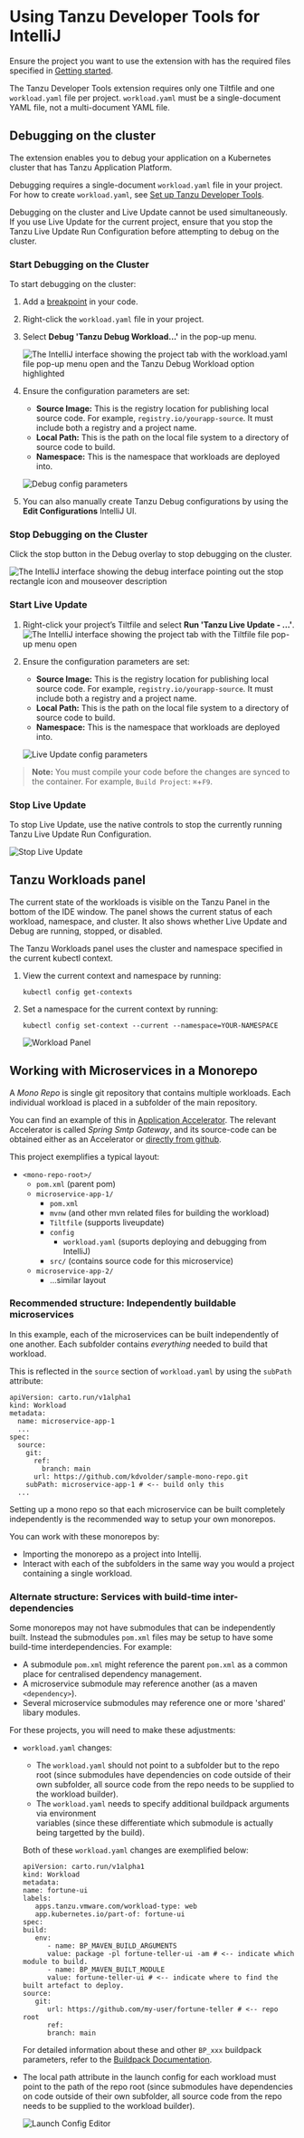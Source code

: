 # Using Tanzu Developer Tools for IntelliJ

Ensure the project you want to use the extension with has the required files specified in
[Getting started](getting-started.md).

The Tanzu Developer Tools extension requires only one Tiltfile and one `workload.yaml` file per
project. `workload.yaml` must be a single-document YAML file, not a multi-document YAML file.

## <a id="debugging"></a> Debugging on the cluster

The extension enables you to debug your application on a Kubernetes cluster that has
Tanzu Application Platform.

Debugging requires a single-document `workload.yaml` file in your project. For how to create
`workload.yaml`, see [Set up Tanzu Developer Tools](getting-started.md#set-up-tanzu-dev-tools).

Debugging on the cluster and Live Update cannot be used simultaneously.
If you use Live Update for the current project, ensure that you stop the
Tanzu Live Update Run Configuration before attempting to debug on the cluster.

### <a id="start-debugging"></a> Start Debugging on the Cluster

To start debugging on the cluster:

1. Add a [breakpoint](https://www.jetbrains.com/help/idea/using-breakpoints.html) in your code.
1. Right-click the `workload.yaml` file in your project.
1. Select **Debug 'Tanzu Debug Workload...'** in the pop-up menu.

    ![The IntelliJ interface showing the project tab with the workload.yaml file pop-up menu open and the Tanzu Debug Workload option highlighted](../images/intellij-debugWorkload.png)

1. Ensure the configuration parameters are set:
    - **Source Image:** This is the registry location for publishing local source code.
    For example, `registry.io/yourapp-source`.
    It must include both a registry and a project name.
    - **Local Path:** This is the path on the local file system to a directory of source code to build.
    - **Namespace:** This is the namespace that workloads are deployed into.

    ![Debug config parameters](../images/intellij-config.png)

1. You can also manually create Tanzu Debug configurations by using the **Edit Configurations**
IntelliJ UI.

### <a id="stop-debugging"></a> Stop Debugging on the Cluster

Click the stop button in the Debug overlay to stop debugging on the cluster.

![The IntelliJ interface showing the debug interface pointing out the stop rectangle icon and mouseover description](../images/intellij-stopDebug.png)

### <a id="start-live-update"></a> Start Live Update

1. Right-click your project’s Tiltfile and select **Run 'Tanzu Live Update - ...'**.
![The IntelliJ interface showing the project tab with the Tiltfile file pop-up menu open](../images/intellij-startLiveUpdate.png)
1. Ensure the configuration parameters are set:
    - **Source Image:** This is the registry location for publishing local source code.
    For example, `registry.io/yourapp-source`. It must include both a registry and a project name.
    - **Local Path:** This is the path on the local file system to a directory of source code to build.
    - **Namespace:** This is the namespace that workloads are deployed into.

    ![Live Update config parameters](../images/intellij-liveupdate-config.png)

> **Note:** You must compile your code before the changes are synced to the container.
> For example, `Build Project`: `⌘`+`F9`.

### <a id="stop-liveupdate"></a> Stop Live Update

To stop Live Update, use the native controls to stop the currently running Tanzu Live Update Run
Configuration.

![Stop Live Update](../images/intellij-stopliveupdate.png)

## <a id="workload-panel"></a> Tanzu Workloads panel

The current state of the workloads is visible on the Tanzu Panel in the bottom of the IDE window.
The panel shows the current status of each workload, namespace, and cluster.
It also shows whether Live Update and Debug are running, stopped, or disabled.

The Tanzu Workloads panel uses the cluster and namespace specified in the current kubectl context.

1. View the current context and namespace by running:

    ```console
    kubectl config get-contexts
    ```

1. Set a namespace for the current context by running:

    ```console
    kubectl config set-context --current --namespace=YOUR-NAMESPACE
    ```

    ![Workload Panel](../images/intellij-panel-debug-running.png)

## <a id="mono-repo"></a> Working with Microservices in a Monorepo

A *Mono Repo* is single git repository that contains multiple workloads. Each 
individual workload is placed in a subfolder of the main repository.

You can find an example of this in [Application Accelerator](../application-accelerator/about-application-accelerator.hbs.md).
The relevant Accelerator is called *Spring Smtp Gateway*, and its source-code can be obtained either as an Accelerator or
[directly from github](https://github.com/vmware-tanzu/application-accelerator-samples/tree/tap-1.3.x/spring-smtp-gateway).

This project exemplifies a typical layout:

- `<mono-repo-root>/`
  - `pom.xml` (parent pom)
  - `microservice-app-1/`
     - `pom.xml`
     - `mvnw` (and other mvn related files for building the workload)
     - `Tiltfile` (supports liveupdate)
     - `config`
       - `workload.yaml` (suports deploying and debugging from IntelliJ)
     - `src/` (contains source code for this microservice)
  - `microservice-app-2/`
     - ...similar layout

### Recommended structure: Independently buildable microservices

In this example, each of the microservices can be built independently of one another. Each subfolder contains *everything* needed to build that workload. 

This is reflected in the `source` section of `workload.yaml` by using the `subPath`
attribute:

```
apiVersion: carto.run/v1alpha1
kind: Workload
metadata:
  name: microservice-app-1
  ...
spec:
  source:
    git:
      ref:
        branch: main
      url: https://github.com/kdvolder/sample-mono-repo.git
    subPath: microservice-app-1 # <-- build only this
  ...
```

Setting up a mono repo so that each microservice can be built completely independently
is the recommended way to setup your own monorepos. 

You can work with these monorepos by:

- Importing the monorepo as a project into Intellij. 
- Interact with each of the subfolders in the same way you would a project containing a single workload.

### Alternate structure: Services with build-time inter-dependencies

Some monorepos may not have submodules that can be independently built.
Instead the submodules `pom.xml` files may be setup to have some build-time interdependencies. 
For example:

- A submodule `pom.xml` might reference the parent `pom.xml` as a common place for 
  centralised dependency management.
- A microservice submodule may reference another (as a maven `<dependency>`).
- Several microservice submodules may reference one or more 'shared' libary modules.

For these projects, you will need to make these adjustments:
- `workload.yaml` changes: 
   - The `workload.yaml` should not point to a subfolder but to the repo root (since submodules have dependencies 
  on code outside of their own subfolder, all source code from the repo needs to be supplied to the workload builder).
   - The `workload.yaml` needs to specify additional buildpack arguments via environment   
  variables (since these differentiate which submodule is actually being targetted by the
  build).

   Both of these `workload.yaml` changes are exemplified below:

   ```
   apiVersion: carto.run/v1alpha1
   kind: Workload
   metadata:
   name: fortune-ui
   labels:
      apps.tanzu.vmware.com/workload-type: web
      app.kubernetes.io/part-of: fortune-ui
   spec:
   build:
      env:
         - name: BP_MAVEN_BUILD_ARGUMENTS
         value: package -pl fortune-teller-ui -am # <-- indicate which module to build.
         - name: BP_MAVEN_BUILT_MODULE
         value: fortune-teller-ui # <-- indicate where to find the built artefact to deploy.
   source:
      git:
         url: https://github.com/my-user/fortune-teller # <-- repo root
         ref:
         branch: main
   ```

   For detailed information about these and other `BP_xxx` buildpack parameters, refer
   to the [Buildpack Documentation](https://github.com/paketo-buildpacks/maven/blob/main/README.md).

- The local path attribute in the launch config for each workload must point to the path of the repo root (since submodules have dependencies 
  on code outside of their own subfolder, all source code from the repo needs to be supplied to the workload builder).

   ![Launch Config Editor](../images/intellij-mono-repo-launch-config.png)


